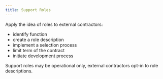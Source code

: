 ```yaml
---
title: Support Roles
---
```



Apply the idea of roles to external contractors: 
    
* identify function
* create a role description
* implement a selection process
* limit term of the contract
* initiate development process 

Support roles may be operational only, external contractors opt-in to role descriptions.

